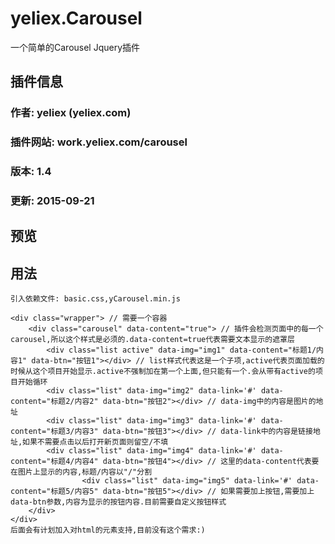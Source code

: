 # yeliex.Carousel
一个简单的Carousel Jquery插件

## 插件信息
### 作者: yeliex (yeliex.com)
### 插件网站: work.yeliex.com/carousel
### 版本: 1.4
### 更新: 2015-09-21

## 预览

## 用法

	引入依赖文件: basic.css,yCarousel.min.js

	<div class="wrapper"> // 需要一个容器
		<div class="carousel" data-content="true"> // 插件会检测页面中的每一个carousel,所以这个样式是必须的.data-content=true代表需要文本显示的遮罩层
        	<div class="list active" data-img="img1" data-content="标题1/内容1" data-btn="按钮1"></div> // list样式代表这是一个子项,active代表页面加载的时候从这个项目开始显示.active不强制加在第一个上面,但只能有一个.会从带有active的项目开始循环
        	<div class="list" data-img="img2" data-link='#' data-content="标题2/内容2" data-btn="按钮2"></div> // data-img中的内容是图片的地址
        	<div class="list" data-img="img3" data-link='#' data-content="标题3/内容3" data-btn="按钮3"></div> // data-link中的内容是链接地址,如果不需要点击以后打开新页面则留空/不填
        	<div class="list" data-img="img4" data-link='#' data-content="标题4/内容4" data-btn="按钮4"></div> // 这里的data-content代表要在图片上显示的内容,标题/内容以"/"分割
					<div class="list" data-img="img5" data-link='#' data-content="标题5/内容5" data-btn="按钮5"></div> // 如果需要加上按钮,需要加上data-btn参数,内容为显示的按钮内容.目前需要自定义按钮样式
    	</div>
	</div>
	后面会有计划加入对html的元素支持,目前没有这个需求:)
